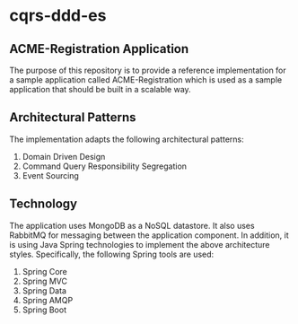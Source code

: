 # cqrs-ddd-es
## ACME-Registration Application

The purpose of this repository is to provide a reference implementation for a sample application called ACME-Registration which is used as a sample application that should be built in a scalable way.

## Architectural Patterns
The implementation adapts the following architectural patterns:

1. Domain Driven Design
2. Command Query Responsibility Segregation
3. Event Sourcing

## Technology
The application uses MongoDB as a NoSQL datastore. It also uses RabbitMQ for messaging between the application component. In addition, it is using Java Spring technologies to implement the above architecture styles. Specifically, the following Spring tools are used:

1. Spring Core
2. Spring MVC
3. Spring Data
4. Spring AMQP
5. Spring Boot

